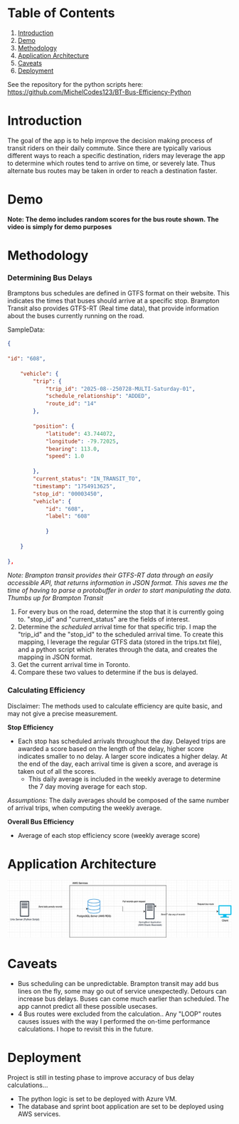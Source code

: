 # Table of Contents
1. [Introduction](#introduction)
2. [Demo](#demo)
2. [Methodology](#methodology)
3. [Application Architecture](#application-architecture)
4. [Caveats](#caveats) 
5. [Deployment](#deployment)

See the repository for the python scripts here: https://github.com/MichelCodes123/BT-Bus-Efficiency-Python

# Introduction 
The goal of the app is to help improve the decision making process of transit riders on their daily commute. Since there are typically various different ways to reach a specific destination, riders may leverage the app to determine which routes tend to arrive on time, or severely late. Thus alternate bus routes may be taken in order to reach a destination faster. 

# Demo 

**Note: The demo includes random scores for the bus route shown. The video is simply for demo purposes**

# Methodology 

### Determining Bus Delays
Bramptons bus schedules are defined in GTFS format on their website. This indicates the times that buses should arrive at a specific stop. Brampton Transit also provides GTFS-RT (Real time data), that provide information about the buses currently running on the road.

SampleData: 
```json
{

"id": "608",

	"vehicle": {
		"trip": {
			"trip_id": "2025-08--250728-MULTI-Saturday-01",
			"schedule_relationship": "ADDED",
			"route_id": "14"
		},
		
		"position": {
			"latitude": 43.744072,
			"longitude": -79.72025,
			"bearing": 113.0,
			"speed": 1.0
		
		},
		"current_status": "IN_TRANSIT_TO",
		"timestamp": "1754913625",
		"stop_id": "00003450",
		"vehicle": {
			"id": "608",
			"label": "608"
		
			}
		
	}

},
```

*Note: Brampton transit provides their GTFS-RT data through an easily accessible API, that returns information in JSON format. This saves me the time of having to parse a protobuffer in order to start manipulating the data. Thumbs up for Brampton Transit*

1. For every bus on the road, determine the stop that it is currently going to. "stop_id" and "current_status" are the fields of interest. 
2. Determine the *scheduled* arrival time for that specific trip. I map the "trip_id" and the "stop_id" to the scheduled arrival time. To create this mapping, I leverage the regular GTFS data (stored in the trips.txt file), and a python script which iterates through the data, and creates the mapping in JSON format. 
3. Get the current arrival time in Toronto.
4. Compare these two values to determine if the bus is delayed. 

### Calculating Efficiency
Disclaimer: The methods used to calculate efficiency are quite basic, and may not give a precise measurement.

**Stop Efficiency**
- Each stop has scheduled arrivals throughout the day. Delayed trips are awarded a score based on the length of the delay, higher score indicates smaller to no delay. A larger score indicates a higher delay. At the end of the day, each arrival time is given a score, and average is taken out of all the scores.
    - This daily average is included in the weekly average to determine the 7 day moving average for each stop. 

*Assumptions:*
The daily averages should be composed of the same number of arrival trips, when computing the weekly average. 

**Overall Bus Efficiency**
- Average of each stop efficiency score (weekly average score)


# Application Architecture 
![alt text](image.png)


# Caveats
- Bus scheduling can be unpredictable. Brampton transit may add bus lines on the fly, some may go out of service unexpectedly. Detours can increase bus delays. Buses can come much earlier than scheduled. The app cannot predict all these possible usecases.
- 4 Bus routes were excluded from the calculation.. Any "LOOP" routes causes issues with the way I performed the on-time performance calculations. I hope to revisit this in the future.

# Deployment
Project is still in testing phase to improve accuracy of bus delay calculations...
- The python logic is set to be deployed with Azure VM.
- The database and sprint boot application are set to be deployed using AWS services. 